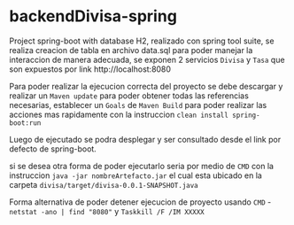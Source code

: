 # backendDivisa-spring
Project spring-boot with database H2, realizado con spring tool suite, se realiza creacion de tabla en archivo data.sql para poder manejar la interaccion de manera adecuada, se exponen 2 servicios `Divisa` y `Tasa` que son expuestos por link http://localhost:8080

Para poder realizar la ejecucion correcta del proyecto se debe descargar y realizar un `Maven update` para poder obtener todas las referencias necesarias, establecer un `Goals` de `Maven Build` para poder realizar las acciones mas rapidamente con la instruccion `clean install spring-boot:run`

Luego de ejecutado se podra desplegar y ser consultado desde el link por defecto de spring-boot.

si se desea otra forma de poder ejecutarlo seria por medio de `CMD` con la instruccion `java -jar nombreArtefacto.jar` el cual esta ubicado en la carpeta `divisa/target/divisa-0.0.1-SNAPSHOT.java`

Forma alternativa de poder detener ejecucion de proyecto usando `CMD` - `netstat -ano | find "8080"` y `Taskkill /F /IM XXXXX`
